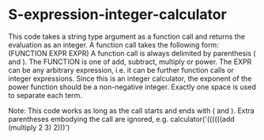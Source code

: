 # S-expression-integer-calculator

This code takes a string type argument as a function call and returns the evaluation as an integer.
A function call takes the following form: (FUNCTION EXPR EXPR)
A function call is always delimited by parenthesis ( and ).
The FUNCTION is one of add, subtract, multiply or power.
The EXPR can be any arbitrary expression, i.e. it can be further function calls or integer expressions. 
Since this is an integer calculator, the exponent of the power function should be a non-negative integer. 
Exactly one space is used to separate each term.

Note: This code works as long as the call starts and ends with ( and ). Extra parentheses embodying the call are ignored, e.g. calculator('((((((add (multiply 2 3) 2)))')
